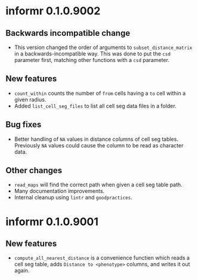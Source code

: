 # informr 0.1.0.9002

## Backwards incompatible change

- This version changed the order of arguments to `subset_distance_matrix`
  in a backwards-incompatible way. This was done to put the `csd` parameter
  first, matching other functions with a `csd` parameter.
  
## New features

- `count_within` counts the number of `from` cells having a `to` cell
   within a given radius.
- Added `list_cell_seg_files` to list all cell seg data files in a folder.

## Bug fixes

- Better handling of `NA` values in distance columns of cell seg tables.
  Previously `NA` values could cause the column to be read as character data.
  
## Other changes

- `read_maps` will find the correct path when given a cell seg table path.
- Many documentation improvements.
- Internal cleanup using `lintr` and `goodpractices`.

# informr 0.1.0.9001

## New features

- `compute_all_nearest_distance` is a convenience functien which reads a
  cell seg table, adds `Distance to <phenotype>` columns, and writes it out
  again.
